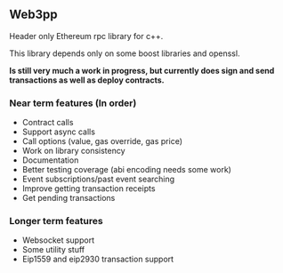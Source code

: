 ## Web3pp

Header only Ethereum rpc library for c++.

This library depends only on some boost libraries and openssl.

**Is still very much a work in progress, but currently does sign and send transactions as well as deploy contracts.**

### Near term features (In order)

* Contract calls
* Support async calls
* Call options (value, gas override, gas price)
* Work on library consistency
* Documentation
* Better testing coverage (abi encoding needs some work)
* Event subscriptions/past event searching
* Improve getting transaction receipts
* Get pending transactions

### Longer term features

* Websocket support
* Some utility stuff
* Eip1559 and eip2930 transaction support

